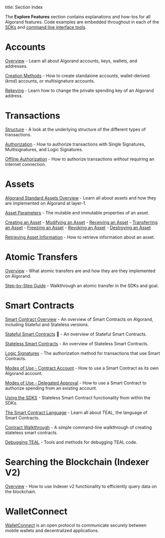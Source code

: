 title: Section Index

The **Explore Features** section contains explanations and how-tos for all Algorand features. Code examples are embedded throughout in each of the [SDKs](../reference/index.md#sdks) and [command line interface tools](../reference/index.md#command-line-interface-tools-cli-tools).

# Accounts

[Overview](./accounts/index.md) - Learn all about Algorand accounts, keys, wallets, and addresses.

[Creation Methods](./accounts/create.md) - How to create standalone accounts, wallet-derived (kmd) accounts, or multisignature accounts.

[Rekeying](./accounts/rekey.md) - Learn how to change the private spending key of an Algorand address.

# Transactions

[Structure](./transactions/index.md) - A look at the underlying structure of the different types of transactions.

[Authorization](./transactions/signatures.md) - How to authorize transactions with Single Signatures, Multisignatures, and Logic Signatures.

[Offline Authorization](./transactions/offline_transactions.md) - How to authorize transactions _without_ requiring an internet connection.

# Assets

[Algorand Standard Assets Overview](./asa.md) - Learn all about assets and how they are implemented on Algorand at layer-1.

[Asset Parameters](./asa.md#asset-parameters) - The mutable and immutable properties of an asset.

[Creating an Asset](./asa.md#creating-an-asset) - [Modifying an Asset](./asa.md#modifying-an-asset) - [Receiving an Asset](./asa.md#receiving-an-asset) - [Transferring an Asset](./asa.md#transferring-an-asset) - [Freezing an Asset](./asa.md#freezing-an-asset) - [Revoking an Asset](./asa.md#revoking-an-asset) - [Destroying an Asset](./asa.md#destroying-an-asset)

[Retrieving Asset Information](./asa.md#retrieve-asset-information) - How to retrieve information about an asset.

# Atomic Transfers

[Overview](./atomic_transfers.md) - What atomic transfers are and how they are they implemented on Algorand.

[Step-by-Step Guide](./atomic_transfers.md#step-by-step-guide) - Walkthrough an atomic transfer in the SDKs and goal.

# Smart Contracts

[Smart Contract Overview](./asc1/index.md) - An overview of Smart Contracts on Algorand, including Stateful and Stateless versions.

[Stateful Smart Contracts](./asc1/stateful/index.md) 🔷 - An overview of Stateful Smart Contracts.


[Stateless Smart Contracts](./asc1/stateless/index.md) - An overview of Stateless Smart Contracts. 

[Logic Signatures](./asc1/stateless/modes.md#logic-signatures) - The authorization method for transactions that use Smart Contracts.

[Modes of Use - Contract Account](./asc1/stateless/modes.md#contract-account) - How to use a Smart Contract as its own Algorand account.

[Modes of Use - Delegated Approval](./asc1/stateless/modes.md#delegated-approval) - How to use a Smart Contract to authorize spending from an existing account.

[Using the SDKS](./asc1/stateless/sdks.md) - Stateless Smart Contract functionality from within the SDKs.

[The Smart Contract Language](./asc1/teal/index.md) - Learn all about TEAL, the language of Smart Contracts.

[Contract Walkthrough](./asc1/stateless/walkthrough.md) - A simple command-line walkthrough of creating stateless smart contracts.

[Debugging TEAL](./asc1/debugging.md) - Tools and methods for debugging TEAL code.

# Searching the Blockchain (Indexer V2)

[Overview](./indexer.md) - How to use Indexer v2 functionality to efficiently query data on the blockchain.

# WalletConnect

[WalletConnect](./walletconnect.md) is an open protocol to communicate securely between mobile wallets and decentralized applications.